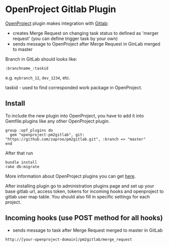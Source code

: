 # OpenProject Gitlab Plugin

[OpenProject](https://www.openproject.org) plugin makes integration with [Gitlab](https://gitlab.com):
- creates Merge Request on changing task status to defined as 'merger request' (you can define trigger task by your own)
- sends message to OpenProject after Merge Request in GinLab merged to master

Branch in GitLab should looks like:
```
:branchname_:taskid
```
e.g. `mybranch_12`, `dev_1234`, etc.

taskid - used to find corresponded work package in OpenProject.

## Install

To include the new plugin into OpenProject, you have to add it into Gemfile.plugins like any other OpenProject plugin.

```
group :opf_plugins do
  gem "openproject-pm2gitlab", git: "https://github.com/zaproo/pm2gitlab.git", :branch => "master"
end
```

After that run
```
bundle install
rake db:migrate
```

More information about OpenProject plugins you can get [here](https://www.openproject.org/open-source/development-free-project-management-software/create-openproject-plugin/).

After installing plugin go to administration plugins page and set up your base gitlab url, access token, tokens for incoming hooks and openproject to gitlab user map table. You should also fill in specific settings for each project.

## Incoming hooks (use POST method for all hooks)
- sends message to task after Merge Request merged to master in GitLab
```
http://[your-openproject-domain]/pm2gitlab/merge_request
```
